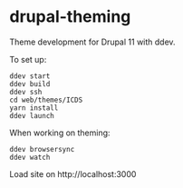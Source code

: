 # drupal-theming

Theme development for Drupal 11 with ddev.

To set up:

`ddev start`  
`ddev build`  
`ddev ssh`  
`cd web/themes/ICDS`  
`yarn install`  
`ddev launch`

When working on theming:

`ddev browsersync`  
`ddev watch`

Load site on http://localhost:3000

